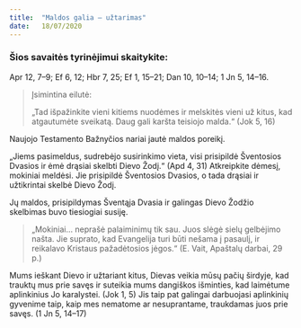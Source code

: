 ```yaml
---
title:  "Maldos galia – užtarimas"
date:   18/07/2020
---
```


### Šios savaitės tyrinėjimui skaitykite:
Apr 12, 7–9; Ef 6, 12; Hbr 7, 25; Ef 1, 15–21; Dan 10, 10–14; 1 Jn 5, 14–16.

> <p>Įsimintina eilutė:</p>
> „Tad išpažinkite vieni kitiems nuodėmes ir melskitės vieni už kitus, kad atgautumėte sveikatą. Daug gali karšta teisiojo malda.“ (Jok 5, 16)

Naujojo Testamento Bažnyčios nariai jautė maldos poreikį.

„Jiems pasimeldus, sudrebėjo susirinkimo vieta, visi prisipildė Šventosios Dvasios ir ėmė drąsiai skelbti Dievo Žodį.“ (Apd 4, 31) Atkreipkite dėmesį, mokiniai meldėsi. Jie prisipildė Šventosios Dvasios, o tada drąsiai ir užtikrintai skelbė Dievo Žodį.

Jų maldos, prisipildymas Šventąja Dvasia ir galingas Dievo Žodžio skelbimas buvo tiesiogiai susiję. 

> <p></p>
> „Mokiniai... neprašė palaiminimų tik sau. Juos slėgė sielų gelbėjimo našta. Jie suprato, kad Evangelija turi būti nešama į pasaulį, ir reikalavo Kristaus pažadėtosios jėgos.“ (E. Vait, Apaštalų darbai, 29 p.)

Mums ieškant Dievo ir užtariant kitus, Dievas veikia mūsų pačių širdyje, kad trauktų mus prie savęs ir suteikia mums dangiškos išminties, kad laimėtume aplinkinius Jo karalystei. (Jok 1, 5) Jis taip pat galingai darbuojasi aplinkinių gyvenime taip, kaip mes nematome ar nesuprantame, traukdamas juos prie savęs. (1 Jn 5, 14–17)
